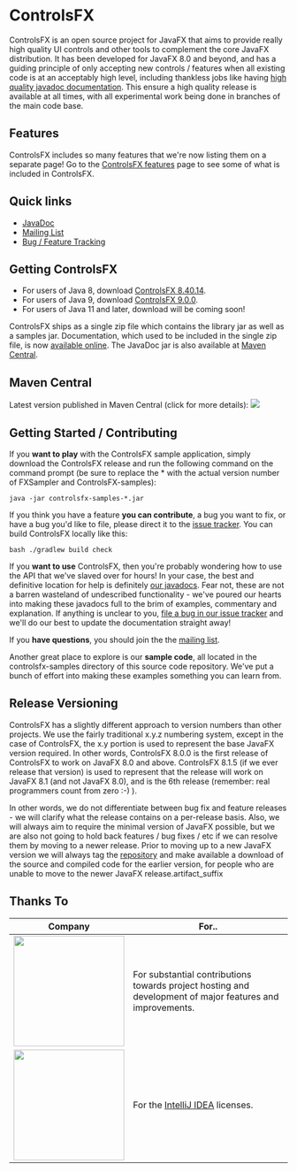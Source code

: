 ControlsFX
=====

ControlsFX is an open source project for JavaFX that aims to provide really high quality UI controls and other tools to complement the core JavaFX distribution. It has been developed for JavaFX 8.0 and beyond, and has a guiding principle of only accepting new controls / features when all existing code is at an acceptably high level, including thankless jobs like having [high quality javadoc documentation](http://docs.controlsfx.org). This ensure a high quality release is available at all times, with all experimental work being done in branches of the main code base.

## Features

ControlsFX includes so many features that we're now listing them on a separate page! Go to the <a href="http://fxexperience.com/controlsfx/features">ControlsFX features</a> page to see some of what is included in ControlsFX.

## Quick links

- [JavaDoc](http://docs.controlsfx.org)
- [Mailing List](https://groups.google.com/group/controlsfx-dev)
- [Bug / Feature Tracking](https://github.com/controlsfx/controlsfx/issues?q=is%3Aissue+is%3Aopen+sort%3Aupdated-desc)

## Getting ControlsFX

- For users of Java 8, download [ControlsFX 8.40.14](http://fxexperience.com/downloads/controlsfx-8-40-14/).
- For users of Java 9, download [ControlsFX 9.0.0](http://fxexperience.com/downloads/controlsfx-9-0-0/).
- For users of Java 11 and later, download will be coming soon!

ControlsFX ships as a single zip file which contains the library jar as well as a samples jar. Documentation, which used to be included in the single zip file, is now [available online](http://docs.controlsfx.org). The JavaDoc jar is also available at [Maven Central](https://oss.sonatype.org/content/repositories/releases/org/controlsfx/controlsfx/).

## Maven Central

Latest version published in Maven Central (click for more details):
<a href="https://maven-badges.herokuapp.com/maven-central/org.controlsfx/controlsfx"><img src="http://img.shields.io/maven-central/v/org.controlsfx/controlsfx.svg?style=flat"></a>

## Getting Started / Contributing

If you **want to play** with the ControlsFX sample application, simply download the ControlsFX release and run the following command on the command prompt (be sure to replace the * with the actual version number of FXSampler and ControlsFX-samples):

`java -jar controlsfx-samples-*.jar`

If you think you have a feature **you can contribute**, a bug you want to fix, or have a bug you'd like to file, please direct it to the [issue tracker](https://github.com/controlsfx/controlsfx/issues?q=is%3Aissue+is%3Aopen+sort%3Aupdated-desc). You can build ControlsFX locally like this:

`bash ./gradlew build check`

If you **want to use** ControlsFX, then you're probably wondering how to use the API that we've slaved over for hours! In your case, the best and definitive location for help is definitely [our javadocs](http://docs.controlsfx.org). Fear not, these are not a barren wasteland of undescribed functionality - we've poured our hearts into making these javadocs full to the brim of examples, commentary and explanation. If anything is unclear to you, [file a bug in our issue tracker](https://github.com/controlsfx/controlsfx/issues?q=is%3Aissue+is%3Aopen+sort%3Aupdated-desc) and we'll do our best to update the documentation straight away!

If you **have questions**, you should join the the [mailing list](https://groups.google.com/group/controlsfx-dev).

Another great place to explore is our **sample code**, all located in the controlsfx-samples directory of this source code repository. We've put a bunch of effort into making these examples something you can learn from.

## Release Versioning

ControlsFX has a slightly different approach to version numbers than other projects. We use the fairly traditional x.y.z numbering system, except in the case of ControlsFX, the x.y portion is used to represent the base JavaFX version required. In other words, ControlsFX 8.0.0 is the first release of ControlsFX to work on JavaFX 8.0 and above. ControlsFX 8.1.5 (if we ever release that version) is used to represent that the release will work on JavaFX 8.1 (and not JavaFX 8.0), and is the 6th release (remember: real programmers count from zero :-) ).

In other words, we do not differentiate between bug fix and feature releases - we will clarify what the release contains on a per-release basis. Also, we will always aim to require the minimal version of JavaFX possible, but we are also not going to hold back features / bug fixes / etc if we can resolve them by moving to a newer release. Prior to moving up to a new JavaFX version we will always tag the <a href="http://code.controlsfx.org">repository</a> and make available a download of the source and compiled code for the earlier version, for people who are unable to move to the newer JavaFX release.artifact_suffix

## Thanks To

| Company              | For..                          |
|----------------------|--------------------------------|
| <a href="http://gluonhq.com"><img width="200" src="http://fxexperience.com/wp-content/uploads/2016/08/Gluon_combined_logo_vertical.png"></a>| For substantial contributions towards project hosting and development of major features and improvements.|
|<img width="200" src="http://fxexperience.com/wp-content/uploads/2013/04/jetbrains.png">| For the <a href="https://www.jetbrains.com/idea">IntelliJ IDEA</a> licenses.|

